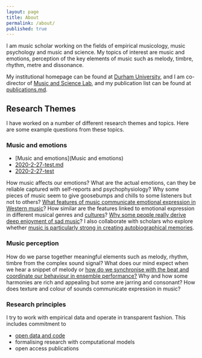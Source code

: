 ```yaml
---
layout: page
title: About
permalink: /about/
published: true
---
```


I am music scholar working on the fields of empirical musicology, music psychology and music and science. My topics of interest are music and emotions, perception of the key elements of music such as melody, timbre, rhythm, metre and dissonance.

My institutional homepage can be found at [Durham University](https://www.durham.ac.uk/staff/tuomas-eerola/), and I am co-director of [Music and Science Lab](https://musicscience.net/), and my publication list can be found at [publications.md](publications).

## Research Themes

I have worked on a number of different research themes and topics. Here are some example questions from these topics.

### Music and emotions

* [Music and emotions](Music and emotions)
* [2020-2-27-test.md](2020-2-27-test.md)
* [2020-2-27-test](2020-2-27-test)

How music affects our emotions? What are the actual emotions, can they be reliable captured with self-reports and psychophysiology? Why some pieces of music seem to give goosebumps and chills to some listeners but not to others? [What features of music communicate emotional expression in Western music](https://musicscience.net/projects/music-emotions/music-properties/)? How similar are the features linked to emotional expression in different musical genres and [cultures](https://musicscience.net/cross-cultural-research-in-music-and-emotions/)? [Why some people really derive deep enjoyment of sad music](https://musicscience.net/projects/music-emotions/sad-music/)? I also collaborate with scholars who explore whether [music is particularly strong in creating autobiographical memories](https://musicscience.net/projects/music-memory/meams/).

### Music perception

How do we parse together meaningful elements such as melody, rhythm, timbre from the complex sound signal? What does our mind expect when we hear a snippet of melody or [how do we synchronise with the beat and coordinate our behaviour in ensemble performance?](https://musicscience.net/projects/timing/iemp/) Why and how some harmonies are rich and appealing but some are jarring and consonant? How does texture and colour of sounds communicate expression in music?  

### Research principles

I try to work with empirical data and operate in transparent fashion. This includes commitment to
* [open data and code](http://github.com/tuomaseerola/opendata/)
* formalising research with computational models
* open access publications
